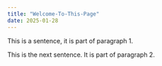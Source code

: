 ```yaml
---
title: "Welcome-To-This-Page"
date: 2025-01-28
---
```


This is a sentence, it is part of paragraph 1.

This is the next sentence. It is part of paragraph 2.
